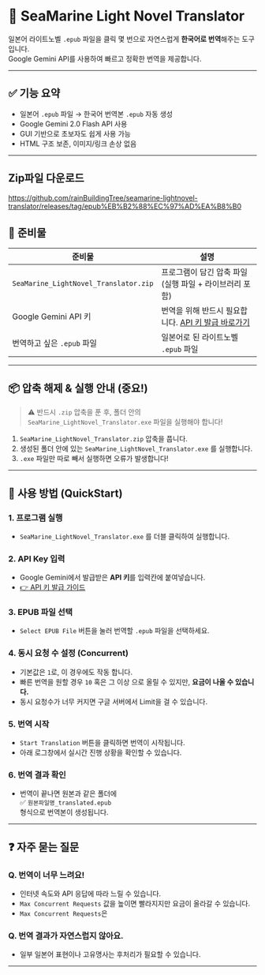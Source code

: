 # 📘 SeaMarine Light Novel Translator

일본어 라이트노벨 `.epub` 파일을 클릭 몇 번으로 자연스럽게 **한국어로 번역**해주는 도구입니다.  
Google Gemini API를 사용하여 빠르고 정확한 번역을 제공합니다.

---

## ✅ 기능 요약

- 일본어 `.epub` 파일 → 한국어 번역본 `.epub` 자동 생성
- Google Gemini 2.0 Flash API 사용
- GUI 기반으로 초보자도 쉽게 사용 가능
- HTML 구조 보존, 이미지/링크 손상 없음

---
## Zip파일 다운로드
https://github.com/rainBuildingTree/seamarine-lightnovel-translator/releases/tag/epub%EB%B2%88%EC%97%AD%EA%B8%B0

## 🧰 준비물

| 준비물                      | 설명                                                                 |
|----------------------------|----------------------------------------------------------------------|
| `SeaMarine_LightNovel_Translator.zip` | 프로그램이 담긴 압축 파일 (실행 파일 + 라이브러리 포함)                 |
| Google Gemini API 키       | 번역을 위해 반드시 필요합니다. [API 키 발급 바로가기](https://makersuite.google.com/app/apikey) |
| 번역하고 싶은 `.epub` 파일 | 일본어로 된 라이트노벨 `.epub` 파일                                 |

---

## 📦 압축 해제 & 실행 안내 (중요!)

> ⚠️ 반드시 `.zip` 압축을 푼 후, 폴더 안의 `SeaMarine_LightNovel_Translator.exe` 파일을 실행해야 합니다!

1. `SeaMarine_LightNovel_Translator.zip` 압축을 풉니다.  
2. 생성된 폴더 안에 있는 `SeaMarine_LightNovel_Translator.exe` 를 실행합니다.  
3. `.exe` 파일만 따로 빼서 실행하면 오류가 발생합니다!

---

## 🚀 사용 방법 (QuickStart)

### 1. 프로그램 실행

- `SeaMarine_LightNovel_Translator.exe` 를 더블 클릭하여 실행합니다.

### 2. API Key 입력

- Google Gemini에서 발급받은 **API 키**를 입력칸에 붙여넣습니다.
- [👉 API 키 발급 가이드](https://makersuite.google.com/app/apikey)

### 3. EPUB 파일 선택

- `Select EPUB File` 버튼을 눌러 번역할 `.epub` 파일을 선택하세요.

### 4. 동시 요청 수 설정 (Concurrent)

- 기본값은 `1`로, 이 경우에도 작동 합니다. 
- 빠른 번역을 원할 경우 `10` 혹은 그 이상 으로 올릴 수 있지만, **요금이 나올 수 있습니다.**
- 동시 요청수가 너무 커지면 구글 서버에서 Limit을 걸 수 있습니다.

### 5. 번역 시작

- `Start Translation` 버튼을 클릭하면 번역이 시작됩니다.
- 아래 로그창에서 실시간 진행 상황을 확인할 수 있습니다.

### 6. 번역 결과 확인

- 번역이 끝나면 원본과 같은 폴더에  
  ✅ `원본파일명_translated.epub`  
  형식으로 번역본이 생성됩니다.

---

## ❓ 자주 묻는 질문

### Q. 번역이 너무 느려요!

- 인터넷 속도와 API 응답에 따라 느릴 수 있습니다.
- `Max Concurrent Requests` 값을 높이면 빨라지지만 요금이 올라갈 수 있습니다.
- `Max Concurrent Requests`은 


### Q. 번역 결과가 자연스럽지 않아요.

- 일부 일본어 표현이나 고유명사는 후처리가 필요할 수 있습니다.

---

